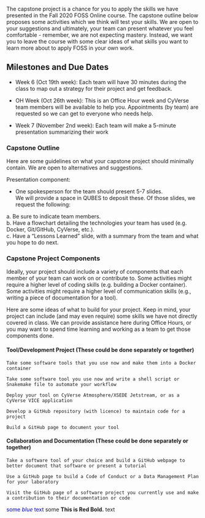 The capstone project is a chance for you to apply the skills we have presented in the Fall 2020 FOSS Online course. The capstone outline below proposes some activities which we think will test your skills. We are open to your suggestions and ultimately, your team can present whatever you feel comfortable - remember, we are not expecting mastery. Instead, we want you to leave the course with some clear ideas of what skills you want to learn more about to apply FOSS in your own work.  

## Milestones and Due Dates  

- Week 6 (Oct 19th week): Each team will have 30 minutes during the class to map out a strategy for their project and get feedback. 

- OH Week (Oct 26th week): This is an Office Hour week and CyVerse team members will be available to help you. Appointments (by team) are requested so we can get to everyone who needs help.

- Week 7 (November 2nd week): Each team will make a 5-minute presentation summarizing their work 



### Capstone Outline 

Here are some guidelines on what your capstone project should minimally contain. We are open to alternatives and suggestions. 

Presentation component: 
- One spokesperson for the team should present 5-7 slides.  
  We will provide a space in QUBES to deposit these. Of those slides, we request the following: 

a. Be sure to indicate team members.  
b. Have a flowchart detailing the technologies your team has used (e.g. Docker, Git/GitHub, CyVerse, etc.).  
c. Have a “Lessons Learned” slide, with a summary from the team and what you hope to do next.  


### Capstone Project Components 

Ideally, your project should include a variety of components that each member of your team can work on or contribute to. Some activities might require a higher level of coding skills (e.g. building a Docker container). Some activities might require a higher level of communication skills (e.g., writing a piece of documentation for a tool).  

Here are some ideas of what to build for your project. Keep in mind, your project can include (and may even require) some skills we have not directly covered in class. We can provide assistance here during Office Hours, or you may want to spend time learning and working as a team to get those components done.  

#### Tool/Development Project  (These could be done separately or together)  

    Take some software tools that you use now and make them into a Docker container

    Take some software tool you use now and write a shell script or Snakemake file to automate your workflow 

    Deploy your tool on CyVerse Atmosphere/XSEDE Jetstream, or as a CyVerse VICE application 

    Develop a GitHub repository (with licence) to maintain code for a project 

    Build a GitHub page to document your tool

#### Collaboration and Documentation  (These could be done separately or together) 

    Take a software tool of your choice and build a GitHub webpage to better document that software or present a tutorial 

    Use a GitHub page to build a Code of Conduct or a Data Management Plan for your laboratory 

    Visit the GitHub page of a software project you currently use and make a contribution to their documentation or code 
    
<span style="color:blue"> some *blue* text </span>
<span color="red">some **This is Red Bold.** text</span>
